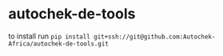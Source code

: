 # autochek-de-tools
to install run `pip install git+ssh://git@github.com:Autochek-Africa/autochek-de-tools.git`

